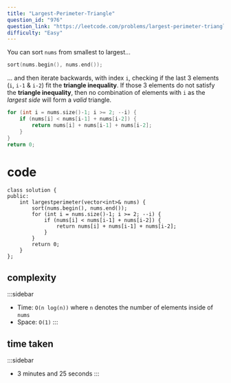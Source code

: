 ```yaml
---
title: "Largest-Perimeter-Triangle"
question_id: "976"
question_link: "https://leetcode.com/problems/largest-perimeter-triangle/"
difficulty: "Easy"
---
```


You can sort `nums` from smallest to largest...

```cpp
sort(nums.begin(), nums.end());
```

... and then iterate backwards, with index `i`, checking if the last 3 elements (`i`, `i-1` & `i-2`) fit the **triangle inequality**.
If those 3 elements do not satisfy the **triangle inequality**, then no combination of elements with `i` as the *largest side* will form a *valid* triangle.

```cpp
for (int i = nums.size()-1; i >= 2; --i) {
    if (nums[i] < nums[i-1] + nums[i-2]) {
        return nums[i] + nums[i-1] + nums[i-2];
    }
}
return 0;
```

# cod<span>e</span>

```{.cpp}
class solution {
public:
    int largestperimeter(vector<int>& nums) {
        sort(nums.begin(), nums.end());
        for (int i = nums.size()-1; i >= 2; --i) {
            if (nums[i] < nums[i-1] + nums[i-2]) {
                return nums[i] + nums[i-1] + nums[i-2];
            }
        }
        return 0;
    }
};
```

## complexit<span>y</span>

:::sidebar
- Time: `O(n log(n))` where `n` denotes the number of elements inside of `nums`
- Space: `O(1)`
:::

## time take<span>n</span>

:::sidebar
- 3 minutes and 25 seconds
:::
